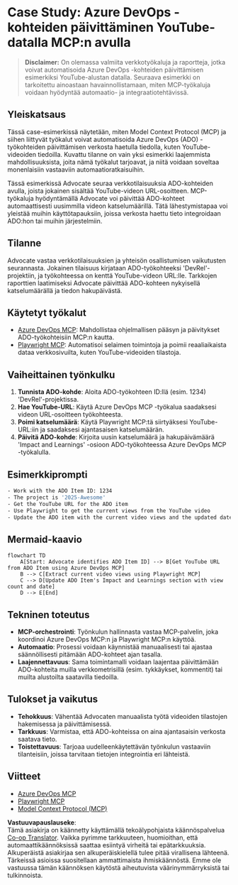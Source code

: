 <!--
CO_OP_TRANSLATOR_METADATA:
{
  "original_hash": "14a2dfbea55ef735660a06bd6bdfe5f3",
  "translation_date": "2025-06-13T21:36:19+00:00",
  "source_file": "09-CaseStudy/UpdateADOItemsFromYT.md",
  "language_code": "fi"
}
-->
# Case Study: Azure DevOps -kohteiden päivittäminen YouTube-datalla MCP:n avulla

> **Disclaimer:** On olemassa valmiita verkkotyökaluja ja raportteja, jotka voivat automatisoida Azure DevOps -kohteiden päivittämisen esimerkiksi YouTube-alustan datalla. Seuraava esimerkki on tarkoitettu ainoastaan havainnollistamaan, miten MCP-työkaluja voidaan hyödyntää automaatio- ja integraatiotehtävissä.

## Yleiskatsaus

Tässä case-esimerkissä näytetään, miten Model Context Protocol (MCP) ja siihen liittyvät työkalut voivat automatisoida Azure DevOps (ADO) -työkohteiden päivittämisen verkosta haetulla tiedolla, kuten YouTube-videoiden tiedoilla. Kuvattu tilanne on vain yksi esimerkki laajemmista mahdollisuuksista, joita nämä työkalut tarjoavat, ja niitä voidaan soveltaa monenlaisiin vastaaviin automaatioratkaisuihin.

Tässä esimerkissä Advocate seuraa verkkotilaisuuksia ADO-kohteiden avulla, joista jokainen sisältää YouTube-videon URL-osoitteen. MCP-työkaluja hyödyntämällä Advocate voi päivittää ADO-kohteet automaattisesti uusimmilla videon katselumäärillä. Tätä lähestymistapaa voi yleistää muihin käyttötapauksiin, joissa verkosta haettu tieto integroidaan ADO:hon tai muihin järjestelmiin.

## Tilanne

Advocate vastaa verkkotilaisuuksien ja yhteisön osallistumisen vaikutusten seurannasta. Jokainen tilaisuus kirjataan ADO-työkohteeksi 'DevRel'-projektiin, ja työkohteessa on kenttä YouTube-videon URL:lle. Tarkkojen raporttien laatimiseksi Advocate päivittää ADO-kohteen nykyisellä katselumäärällä ja tiedon hakupäivästä.

## Käytetyt työkalut

- [Azure DevOps MCP](https://github.com/microsoft/azure-devops-mcp): Mahdollistaa ohjelmallisen pääsyn ja päivitykset ADO-työkohteisiin MCP:n kautta.
- [Playwright MCP](https://github.com/microsoft/playwright-mcp): Automatisoi selaimen toimintoja ja poimii reaaliaikaista dataa verkkosivuilta, kuten YouTube-videoiden tilastoja.

## Vaiheittainen työnkulku

1. **Tunnista ADO-kohde**: Aloita ADO-työkohteen ID:llä (esim. 1234) 'DevRel'-projektissa.
2. **Hae YouTube-URL**: Käytä Azure DevOps MCP -työkalua saadaksesi videon URL-osoitteen työkohteesta.
3. **Poimi katselumäärä**: Käytä Playwright MCP:tä siirtyäksesi YouTube-URL:iin ja saadaksesi ajantasaisen katselumäärän.
4. **Päivitä ADO-kohde**: Kirjoita uusin katselumäärä ja hakupäivämäärä 'Impact and Learnings' -osioon ADO-työkohteessa Azure DevOps MCP -työkalulla.

## Esimerkkiprompti

```bash
- Work with the ADO Item ID: 1234
- The project is '2025-Awesome'
- Get the YouTube URL for the ADO item
- Use Playwright to get the current views from the YouTube video
- Update the ADO item with the current video views and the updated date of the information
```

## Mermaid-kaavio

```mermaid
flowchart TD
    A[Start: Advocate identifies ADO Item ID] --> B[Get YouTube URL from ADO Item using Azure DevOps MCP]
    B --> C[Extract current video views using Playwright MCP]
    C --> D[Update ADO Item's Impact and Learnings section with view count and date]
    D --> E[End]
```

## Tekninen toteutus

- **MCP-orchestrointi**: Työnkulun hallinnasta vastaa MCP-palvelin, joka koordinoi Azure DevOps MCP:n ja Playwright MCP:n käyttöä.
- **Automaatio**: Prosessi voidaan käynnistää manuaalisesti tai ajastaa säännöllisesti pitämään ADO-kohteet ajan tasalla.
- **Laajennettavuus**: Sama toimintamalli voidaan laajentaa päivittämään ADO-kohteita muilla verkkometrisillä (esim. tykkäykset, kommentit) tai muilta alustoilta saatavilla tiedoilla.

## Tulokset ja vaikutus

- **Tehokkuus**: Vähentää Advocaten manuaalista työtä videoiden tilastojen hakemisessa ja päivittämisessä.
- **Tarkkuus**: Varmistaa, että ADO-kohteissa on aina ajantasaisin verkosta saatava tieto.
- **Toistettavuus**: Tarjoaa uudelleenkäytettävän työnkulun vastaaviin tilanteisiin, joissa tarvitaan tietojen integrointia eri lähteistä.

## Viitteet

- [Azure DevOps MCP](https://github.com/microsoft/azure-devops-mcp)
- [Playwright MCP](https://github.com/microsoft/playwright-mcp)
- [Model Context Protocol (MCP)](https://modelcontextprotocol.io/)

**Vastuuvapauslauseke**:  
Tämä asiakirja on käännetty käyttämällä tekoälypohjaista käännöspalvelua [Co-op Translator](https://github.com/Azure/co-op-translator). Vaikka pyrimme tarkkuuteen, huomioithan, että automaattikäännöksissä saattaa esiintyä virheitä tai epätarkkuuksia. Alkuperäistä asiakirjaa sen alkuperäiskielellä tulee pitää virallisena lähteenä. Tärkeissä asioissa suositellaan ammattimaista ihmiskäännöstä. Emme ole vastuussa tämän käännöksen käytöstä aiheutuvista väärinymmärryksistä tai tulkinnoista.